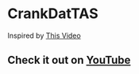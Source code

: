 # CrankDatTAS

Inspired by [This Video](https://www.youtube.com/watch?v=8q0SIddqlFQ)


## Check it out on [YouTube](https://youtu.be/GZb5WUvgbZo)
